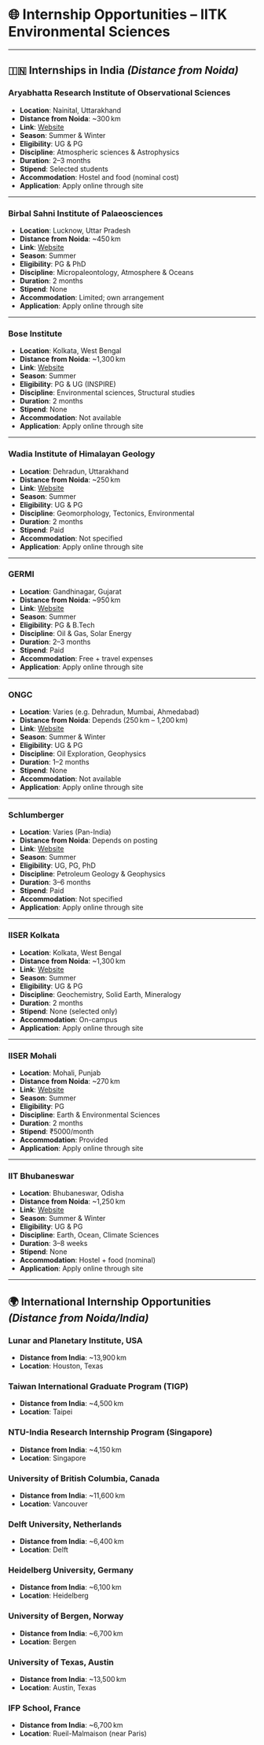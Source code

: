 # 🌐 Internship Opportunities – IITK Environmental Sciences

---

## 🇮🇳 Internships in India *(Distance from Noida)*

### Aryabhatta Research Institute of Observational Sciences
- **Location**: Nainital, Uttarakhand
- **Distance from Noida**: ~300 km
- **Link**: [Website](http://www.aries.res.in/recruitments/)
- **Season**: Summer & Winter
- **Eligibility**: UG & PG
- **Discipline**: Atmospheric sciences & Astrophysics
- **Duration**: 2–3 months
- **Stipend**: Selected students
- **Accommodation**: Hostel and food (nominal cost)
- **Application**: Apply online through site

---

### Birbal Sahni Institute of Palaeosciences
- **Location**: Lucknow, Uttar Pradesh
- **Distance from Noida**: ~450 km
- **Link**: [Website](http://www.bsip.res.in/Opportunities.html)
- **Season**: Summer
- **Eligibility**: PG & PhD
- **Discipline**: Micropaleontology, Atmosphere & Oceans
- **Duration**: 2 months
- **Stipend**: None
- **Accommodation**: Limited; own arrangement
- **Application**: Apply online through site

---

### Bose Institute
- **Location**: Kolkata, West Bengal
- **Distance from Noida**: ~1,300 km
- **Link**: [Website](http://www.jcbose.ac.in/summer-training)
- **Season**: Summer
- **Eligibility**: PG & UG (INSPIRE)
- **Discipline**: Environmental sciences, Structural studies
- **Duration**: 2 months
- **Stipend**: None
- **Accommodation**: Not available
- **Application**: Apply online through site

---

### Wadia Institute of Himalayan Geology
- **Location**: Dehradun, Uttarakhand
- **Distance from Noida**: ~250 km
- **Link**: [Website](http://www.wihg.res.in/details.php?pgID=sb_32)
- **Season**: Summer
- **Eligibility**: UG & PG
- **Discipline**: Geomorphology, Tectonics, Environmental
- **Duration**: 2 months
- **Stipend**: Paid
- **Accommodation**: Not specified
- **Application**: Apply online through site

---

### GERMI
- **Location**: Gandhinagar, Gujarat
- **Distance from Noida**: ~950 km
- **Link**: [Website](http://germi.org/sip.html)
- **Season**: Summer
- **Eligibility**: PG & B.Tech
- **Discipline**: Oil & Gas, Solar Energy
- **Duration**: 2–3 months
- **Stipend**: Paid
- **Accommodation**: Free + travel expenses
- **Application**: Apply online through site

---

### ONGC
- **Location**: Varies (e.g. Dehradun, Mumbai, Ahmedabad)
- **Distance from Noida**: Depends (250 km – 1,200 km)
- **Link**: [Website](http://www.ongc.co.in/wps/wcm/connect/ongcindia/Home/Careers/)
- **Season**: Summer & Winter
- **Eligibility**: UG & PG
- **Discipline**: Oil Exploration, Geophysics
- **Duration**: 1–2 months
- **Stipend**: None
- **Accommodation**: Not available
- **Application**: Apply online through site

---

### Schlumberger
- **Location**: Varies (Pan-India)
- **Distance from Noida**: Depends on posting
- **Link**: [Website](https://careers.slb.com/recentgraduates/engineering/internships.aspx)
- **Season**: Summer
- **Eligibility**: UG, PG, PhD
- **Discipline**: Petroleum Geology & Geophysics
- **Duration**: 3–6 months
- **Stipend**: Paid
- **Accommodation**: Not specified
- **Application**: Apply online through site

---

### IISER Kolkata
- **Location**: Kolkata, West Bengal
- **Distance from Noida**: ~1,300 km
- **Link**: [Website](http://www.iiserkol.ac.in/~summer.research/)
- **Season**: Summer
- **Eligibility**: UG & PG
- **Discipline**: Geochemistry, Solid Earth, Mineralogy
- **Duration**: 2 months
- **Stipend**: None (selected only)
- **Accommodation**: On-campus
- **Application**: Apply online through site

---

### IISER Mohali
- **Location**: Mohali, Punjab
- **Distance from Noida**: ~270 km
- **Link**: [Website](http://www.iisermohali.ac.in/opportunities/opportunities/)
- **Season**: Summer
- **Eligibility**: PG
- **Discipline**: Earth & Environmental Sciences
- **Duration**: 2 months
- **Stipend**: ₹5000/month
- **Accommodation**: Provided
- **Application**: Apply online through site

---

### IIT Bhubaneswar
- **Location**: Bhubaneswar, Odisha
- **Distance from Noida**: ~1,250 km
- **Link**: [Website](http://www.iitbbs.ac.in/jobs-iitbbs.php)
- **Season**: Summer & Winter
- **Eligibility**: UG & PG
- **Discipline**: Earth, Ocean, Climate Sciences
- **Duration**: 3–8 weeks
- **Stipend**: None
- **Accommodation**: Hostel + food (nominal)
- **Application**: Apply online through site

---

## 🌍 International Internship Opportunities *(Distance from Noida/India)*

### Lunar and Planetary Institute, USA
- **Distance from India**: ~13,900 km
- **Location**: Houston, Texas

### Taiwan International Graduate Program (TIGP)
- **Distance from India**: ~4,500 km
- **Location**: Taipei

### NTU-India Research Internship Program (Singapore)
- **Distance from India**: ~4,150 km
- **Location**: Singapore

### University of British Columbia, Canada
- **Distance from India**: ~11,600 km
- **Location**: Vancouver

### Delft University, Netherlands
- **Distance from India**: ~6,400 km
- **Location**: Delft

### Heidelberg University, Germany
- **Distance from India**: ~6,100 km
- **Location**: Heidelberg

### University of Bergen, Norway
- **Distance from India**: ~6,700 km
- **Location**: Bergen

### University of Texas, Austin
- **Distance from India**: ~13,500 km
- **Location**: Austin, Texas

### IFP School, France
- **Distance from India**: ~6,700 km
- **Location**: Rueil-Malmaison (near Paris)
